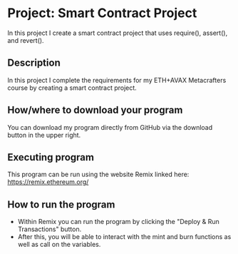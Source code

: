 # Project: Smart Contract Project
In this project I create a smart contract project that uses require(), assert(), and revert().


## Description
In this project I complete the requirements for my ETH+AVAX Metacrafters course by creating a smart contract project.


## How/where to download your program
You can download my program directly from GitHub via the download button in the upper right.


## Executing program
This program can be run using the website Remix linked here: https://remix.ethereum.org/


## How to run the program
- Within Remix you can run the program by clicking the "Deploy & Run Transactions" button.
- After this, you will be able to interact with the mint and burn functions as well as call on the variables.
